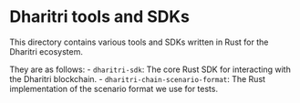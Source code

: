 # Dharitri tools and SDKs

This directory contains various tools and SDKs written in Rust for the Dharitri ecosystem.

They are as follows:
    - `dharitri-sdk`: The core Rust SDK for interacting with the Dharitri blockchain.
    - `dharitri-chain-scenario-format`: The Rust implementation of the scenario format we use for tests.
